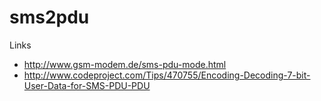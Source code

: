 sms2pdu
==========

Links

- http://www.gsm-modem.de/sms-pdu-mode.html
- http://www.codeproject.com/Tips/470755/Encoding-Decoding-7-bit-User-Data-for-SMS-PDU-PDU
